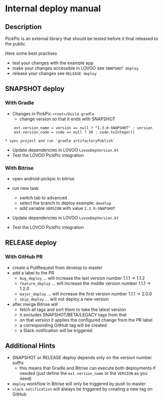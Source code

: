 # Internal deploy manual

## Description
PickPic is an external library that should be tested before it final released to the public.

Here some best practises
* test your changes with the example app
* make your changes accessible in LOVOO see `SNAPSHOT deploy`
* release your changes see `RELEASE deploy`

## SNAPSHOT deploy
### With Gradle
* Changes in PickPic `<root>/build.gradle`
    * change version so that it ends with SNAPSHOT
```
    ext.version_name = version == null ? "1.3.0-SNAPSHOT" : version
    ext.version_code = code == null ? 30 : code.toInteger()
```

    * sync project and run `gradle artifactoryPublish`
* Update dependencies in LOVOO `LovooDepVersion.kt`
* Test the LOVOO PickPic integration

### With Bitrise
* open android-pickpic in bitrise
* run new task
    * switch tab to advanced
    * select the branch to deploy example: `develop`
    * add variable `VERSION` with value `1.3.0-SNAPSHOT`

* Update dependencies in LOVOO `LovooDepVersion.kt`
* Test the LOVOO PickPic integration

## RELEASE deploy
### With GitHub PR
* create a PullRequest from develop to master
* add a label to the PR
    * `bug_deploy` ... will increase the last version number 1.1.1 -> 1.1.2
    * `feature_deploy` ... will increase the middle version number 1.1.1 -> 1.2.0
    * `major_deploy` ... will increase the first version number 1.1.1 -> 2.0.0
    * `skip_deploy` ... will not deploy a new version
* after merge Bitrise will
    * fetch all tags and sort them to take the latest version
    * it excludes SNAPSHOT/BETA/LEGACY tags from that
    * on that version it applies the configured change from the PR label
    * a corresponding GitHub tag will be created
    * a Slack notification will be triggered

## Additional Hints
* SNAPSHOT or RELEASE deploy depends only on the version number suffix
    * this means that Gradle and Bitrise can execute both deployments if needed (just define the `ext.version_name` or the `VERSION` as you need)
* `deploy` workflow in Bitrise will only be triggered by push to master
* `slack notification` will always be triggered by creating a new tag on GitHub
